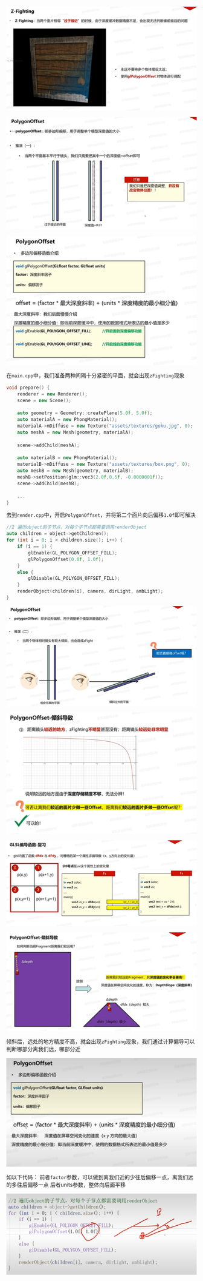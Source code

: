 ![输入图片说明](/imgs/2025-02-08/dr4v1kG4lwy4eRf6.png)

![输入图片说明](/imgs/2025-02-08/14hIsaHBBWQk5lGE.png)

![输入图片说明](/imgs/2025-02-08/YdiqQlBlB4j2JvMB.png)

在`main.cpp`中，我们准备两种间隔十分紧密的平面，就会出现`zFighting`现象
```cpp
void prepare() {
	renderer = new Renderer();
	scene = new Scene();

	auto geometry = Geometry::createPlane(5.0f, 5.0f);
	auto materialA = new PhongMaterial();
	materialA->mDiffuse = new Texture("assets/textures/goku.jpg", 0);
	auto meshA = new Mesh(geometry, materialA);

	scene->addChild(meshA);

	auto materialB = new PhongMaterial();
	materialB->mDiffuse = new Texture("assets/textures/box.png", 0);
	auto meshB = new Mesh(geometry, materialB);
	meshB->setPosition(glm::vec3(2.0f,0.5f, -0.0000001f));
	scene->addChild(meshB);
	
	...
}
```
去到`render.cpp`中，开启`PolygonOffset`，并将第二个面片向后偏移`1.0f`即可解决
```cpp
//2 遍历object的子节点，对每个子节点都需要调用renderObject
auto children = object->getChildren();
for (int i = 0; i < children.size(); i++) {
	if (i == 1) {
		glEnable(GL_POLYGON_OFFSET_FILL);
		glPolygonOffset(0.0f, 1.0f);
	}
	else {
		glDisable(GL_POLYGON_OFFSET_FILL);
	}
	renderObject(children[i], camera, dirLight, ambLight);
}
```

![输入图片说明](/imgs/2025-02-08/EzXPwQbidRjGTbOz.png)

![输入图片说明](/imgs/2025-02-08/77m3JVKe7UL0wDRI.png)

![输入图片说明](/imgs/2025-02-08/CQ8TQQhqYYQLsazO.png)

![输入图片说明](/imgs/2025-02-08/L8zhRA9FKeJ4WbFm.png)

倾斜后，远处的地方精度不高，就会出现`zFighting`现象，我们通过计算偏导可以判断哪部分离我们远，哪部分近

![输入图片说明](/imgs/2025-02-08/jGhoyrGSKeHLElCf.png)

如以下代码：
前者`factor`参数，可以做到离我们近的少往后偏移一点，离我们远的多往后偏移一点
后者units参数，整体向后面平移

![输入图片说明](/imgs/2025-02-08/6MkP1dRlHh99b4wm.png)
<!--stackedit_data:
eyJoaXN0b3J5IjpbLTEyMzkyODY1MDksLTcxNDIwNjIwOSwxOT
YyMDYwODcxLC01NTUzNDA3ODgsLTU0MjQ3Nzc0MywxNjkyODQ5
Mjk4LDIwOTQ5NDQ5MV19
-->